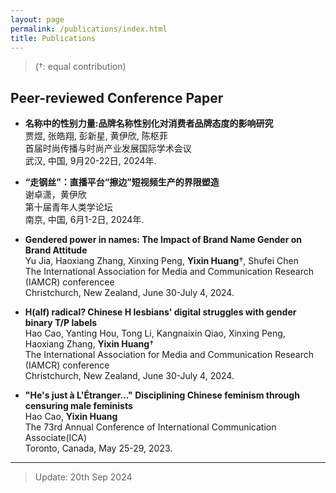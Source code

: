 ```yaml
---
layout: page
permalink: /publications/index.html
title: Publications
---
```


> (†: equal contribution)

## Peer-reviewed Conference Paper

- **名称中的性别力量:品牌名称性别化对消费者品牌态度的影响研究**<br>贾煜, 张皓翔, 彭新星, 黄伊欣, 陈枢菲<br>首届时尚传播与时尚产业发展国际学术会议<br>武汉, 中国, 9月20-22日, 2024年.<br>

- **“走钢丝”：直播平台“擦边”短视频生产的界限塑造**<br>谢卓潇，黄伊欣<br>第十届青年人类学论坛<br>南京, 中国, 6月1-2日, 2024年.<br>

- **Gendered power in names: The Impact of Brand Name Gender on Brand Attitude**<br>Yu Jia, Haoxiang Zhang, Xinxing Peng, **Yixin Huang**†, Shufei Chen<br>The International Association for Media and Communication Research (IAMCR) conferencee<br>Christchurch, New Zealand, June 30-July 4, 2024.<br>

- **H(alf) radical? Chinese H lesbians' digital struggles with gender binary T/P labels**<br>Hao Cao, Yanting Hou, Tong Li, Kangnaixin Qiao, Xinxing Peng, Haoxiang Zhang, **Yixin Huang**†<br>The International Association for Media and Communication Research (IAMCR) conference<br>Christchurch, New Zealand, June 30-July 4, 2024.<br>

- **"He's just à L'Étranger..." Disciplining Chinese feminism through censuring male feminists**<br>Hao Cao, **Yixin Huang**<br>The 73rd Annual Conference of International Communication Associate(ICA)<br>Toronto, Canada, May 25-29, 2023.<br>

---

> Update: 20th Sep 2024

